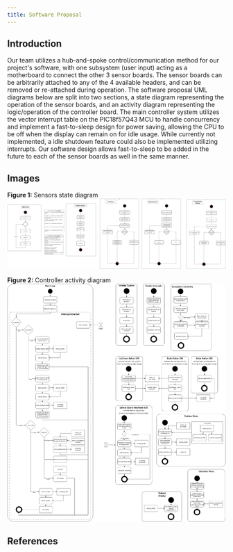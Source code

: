 ```yaml
---
title: Software Proposal
---
```


## Introduction
Our team utilizes a hub-and-spoke control/communication method for our project's software, with one subsystem (user input) acting as a motherboard to connect the other 3 sensor boards. The sensor boards can be arbitrarily attached to any of the 4 available headers, and can be removed or re-attached during operation.
The software proposal UML diagrams below are split into two sections, a state diagram representing the operation of the sensor boards, and an activity diagram representing the logic/operation of the controller board.
The main controller system utilizes the vector interrupt table on the PIC18f57Q43 MCU to handle concurrency and implement a fast-to-sleep design for power saving, allowing the CPU to be off when the display can remain on for idle usage. While currently not implemented, a idle shutdown feature could also be implemented utilizing interrupts. Our software design allows fast-to-sleep to be added in the future to each of the sensor boards as well in the same manner.

## Images

**Figure 1:** Sensors state diagram
![](Team210SoftwareProposal.png)

**Figure 2:** Controller activity diagram
![](ControllerSoftware.png)


## References


